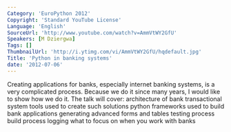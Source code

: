 ```yaml
---
Category: 'EuroPython 2012'
Copyright: 'Standard YouTube License'
Language: 'English'
SourceUrl: 'http://www.youtube.com/watch?v=AmmVtWY2GfU'
Speakers: [M Dziergwa]
Tags: []
ThumbnailUrl: 'http://i.ytimg.com/vi/AmmVtWY2GfU/hqdefault.jpg'
Title: 'Python in banking systems'
date: '2012-07-06'
---
```

Creating applications for banks, especially internet banking systems, is a
very complicated process. Because we do it since many years, I would like to
show how we do it. The talk will cover: architecture of bank transactional
system tools used to create such solutions python frameworks used to build
bank applications generating advanced forms and tables testing process build
process logging what to focus on when you work with banks
